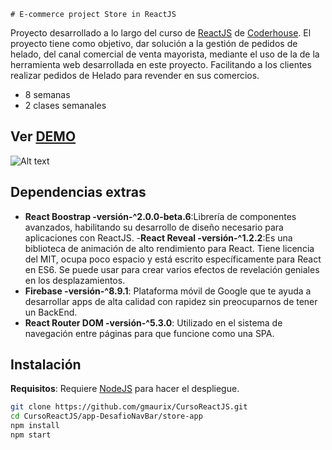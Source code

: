 	# E-commerce project Store in ReactJS

Proyecto desarrollado a lo largo del curso de [ReactJS](https://www.coderhouse.com/online/reactjs) de [Coderhouse](https://www.coderhouse.com).
El proyecto tiene como objetivo, dar solución a la gestión de pedidos de helado, del canal comercial de venta mayorista, mediante el uso de la de la herramienta web desarrollada en este proyecto. Facilitando a los clientes realizar pedidos de Helado para revender en sus comercios.

- 8 semanas
- 2 clases semanales

## Ver [DEMO]()
![ Alt text]()

## Dependencias extras

- **React Boostrap -versión-^2.0.0-beta.6**:Librería de componentes avanzados, habilitando su desarrollo de diseño necesario para aplicaciones con ReactJS.
-**React Reveal -versión-^1.2.2**:Es una biblioteca de animación de alto rendimiento para React. Tiene licencia del MIT, ocupa poco espacio y está escrito específicamente para React en ES6. Se puede usar para crear varios efectos de revelación geniales en los desplazamientos. 
- **Firebase -versión-^8.9.1**: Plataforma móvil de Google que te ayuda a desarrollar apps de alta calidad con rapidez sin preocuparnos de tener un BackEnd.
- **React Router DOM -versión-^5.3.0**: Utilizado en el sistema de navegación entre páginas para que funcione como una SPA.

## Instalación
**Requisitos**: Requiere [NodeJS](https://nodejs.org/) para hacer el despliegue.

```bash
git clone https://github.com/gmaurix/CursoReactJS.git
cd CursoReactJS/app-DesafioNavBar/store-app
npm install
npm start
```